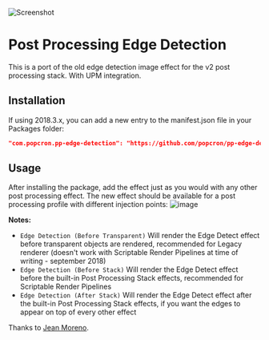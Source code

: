 ![Screenshot](https://cdn.discordapp.com/attachments/377316629220032523/554392474299138058/unknown.png)
# Post Processing Edge Detection
This is a port of the old edge detection image effect for the v2 post processing stack. With UPM integration.

## Installation
If using 2018.3.x, you can add a new entry to the manifest.json file in your Packages folder:
```json
"com.popcron.pp-edge-detection": "https://github.com/popcron/pp-edge-detection.git"
```

## Usage

After installing the package, add the effect just as you would with any other post processing effect. 
The new effect should be available for a post processing profile with different injection points:
![image](https://cdn.discordapp.com/attachments/452940237363216415/553991192841551892/unknown.png)

**Notes:**
- `Edge Detection (Before Transparent)`
Will render the Edge Detect effect before transparent objects are rendered, recommended for Legacy renderer (doesn't work with Scriptable Render Pipelines at time of writing - september 2018)
- `Edge Detection (Before Stack)`
Will render the Edge Detect effect before the built-in Post Processing Stack effects, recommended for Scriptable Render Pipelines
- `Edge Detection (After Stack)`
Will render the Edge Detect effect after the built-in Post Processing Stack effects, if you want the edges to appear on top of every other effect

Thanks to [Jean Moreno](https://github.com/jean-moreno).
